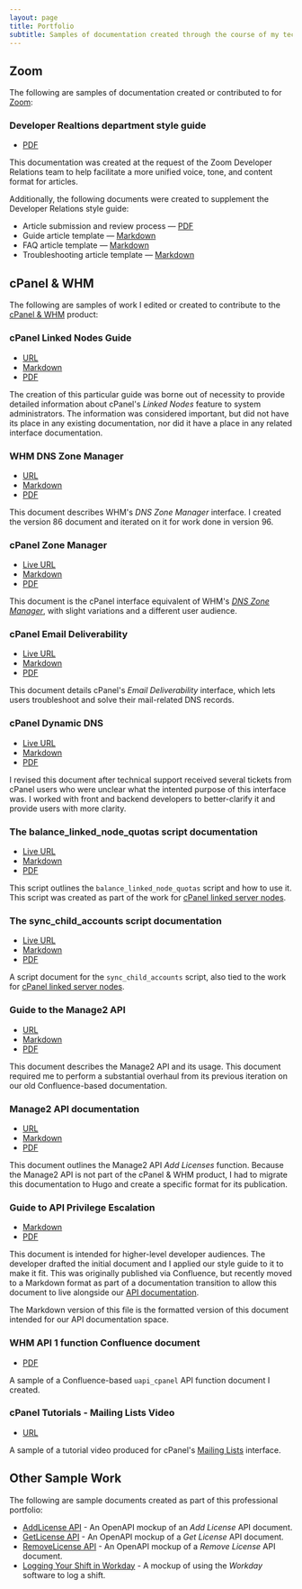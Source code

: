 ```yaml
---
layout: page
title: Portfolio
subtitle: Samples of documentation created through the course of my tech writing journey.
---
```


## Zoom

The following are samples of documentation created or contributed to for [Zoom](https://zoom.us/):

### Developer Realtions department style guide

* [PDF](https://github.com/ashleykinard/samples/blob/origin/DevRelStyleGuide.pdf)

This documentation was created at the request of the Zoom Developer Relations team to help facilitate a more unified voice, tone, and content format for articles.

Additionally, the following documents were created to supplement the Developer Relations style guide:

* Article submission and review process — [PDF](https://github.com/ashleykinard/samples/blob/origin/ArticleSubmissionsReviewsProcesses.pdf)
* Guide article template — [Markdown](https://github.com/ashleykinard/samples/blob/origin/GuideTemplate.md)
* FAQ article template — [Markdown](https://github.com/ashleykinard/samples/blob/origin/FAQTemplate.md)
* Troubleshooting article template — [Markdown](https://github.com/ashleykinard/samples/blob/origin/TroubleshootTemplate.md)

## cPanel & WHM

The following are samples of work I edited or created to contribute to the [cPanel & WHM](https://www.cpanel.net) product:

### cPanel Linked Nodes Guide

* [URL](https://docs.cpanel.net/knowledge-base/general-systems-administration/cpanel-linked-nodes-guide/)
* [Markdown](https://github.com/ashleykinard/samples/blob/origin/cPanel-LinkedNodesGuide)
* [PDF](https://github.com/ashleykinard/samples/blob/origin/cPanel-LinkedNodesGuide.pdf)

The creation of this particular guide was borne out of necessity to provide detailed information about cPanel's *Linked Nodes* feature to system administrators. The information was considered important, but did not have its place in any existing documentation, nor did it have a place in any related interface documentation.

### WHM DNS Zone Manager

* [URL](https://docs.cpanel.net/whm/dns-functions/dns-zone-manager/)
* [Markdown](https://github.com/ashleykinard/samples/blob/origin/DNSZoneManager)
* [PDF](https://github.com/ashleykinard/samples/blob/origin/DNSZoneManager.pdf)

This document describes WHM's *DNS Zone Manager* interface. I created the version 86 document and iterated on it for work done in version 96.

### cPanel Zone Manager

* [Live URL](https://docs.cpanel.net/cpanel/domains/zone-editor/)
* [Markdown](https://github.com/ashleykinard/samples/blob/origin/ZoneEditor)
* [PDF](https://github.com/ashleykinard/samples/blob/origin/ZoneEditor.pdf)

This document is the cPanel interface equivalent of WHM's [*DNS Zone Manager*](#dns-zone-manager), with slight variations and a different user audience.

### cPanel Email Deliverability

* [Live URL](https://docs.cpanel.net/cpanel/email/email-deliverability-in-cpanel/)
* [Markdown](https://github.com/ashleykinard/samples/blob/origin/EmailDeliverabilityincPanel)
* [PDF](https://github.com/ashleykinard/samples/blob/origin/EmailDeliverabilityincPanel.pdf)

This document details cPanel's *Email Deliverability* interface, which lets users troubleshoot and solve their mail-related DNS records.

### cPanel Dynamic DNS

* [Live URL](https://docs.cpanel.net/cpanel/domains/dynamic-dns/)
* [Markdown](https://github.com/ashleykinard/samples/blob/origin/cPanel-DynamicDNS)
* [PDF](https://github.com/ashleykinard/samples/blob/origin/cPanel-DynamicDNS.pdf)

I revised this document after technical support received several tickets from cPanel users who were unclear what the intented purpose of this interface was. I worked with front and backend developers to better-clarify it and provide users with more clarity.

### The balance_linked_node_quotas script documentation

* [Live URL](https://docs.cpanel.net/whm/scripts/the-balance_linked_node_quotas-script/)
* [Markdown](https://github.com/ashleykinard/samples/blob/origin/balance_linked_nodes_quota-script)
* [PDF](https://github.com/ashleykinard/samples/blob/origin/balance_linked_node_quotas-script.pdf)

This script outlines the `balance_linked_node_quotas` script and how to use it. This script was created as part of the work for [cPanel linked server nodes](#cpanel-linked-nodes-guide).

### The sync_child_accounts script documentation

* [Live URL](https://docs.cpanel.net/whm/scripts/the-sync_child_accounts-script/)
* [Markdown](https://github.com/ashleykinard/samples/blob/origin/sync-child-node-script)
* [PDF](https://github.com/ashleykinard/samples/blob/origin/sync-child-node-script.pdf)

A script document for the `sync_child_accounts` script, also tied to the work for [cPanel linked server nodes](#cpanel-linked-nodes-guide).

### Guide to the Manage2 API

* [URL](https://docs.cpanel.net/manage2/knowledge-base/guide-to-the-manage2-api/)
* [Markdown](https://github.com/ashleykinard/samples/blob/origin/GuidetotheManage2API)
* [PDF](https://github.com/ashleykinard/samples/blob/origin/GuidetotheManage2API.pdf)

This document describes the Manage2 API and its usage. This document required me to perform a substantial overhaul from its previous iteration on our old Confluence-based documentation.

### Manage2 API documentation

* [URL](https://docs.cpanel.net/manage2/api/manage2-api-add-licenses/)
* [Markdown](https://github.com/ashleykinard/samples/blob/origin/Manage2APIFunction-AddLicenses)
* [PDF](https://github.com/ashleykinard/samples/blob/origin/Manage2APIFunctions-AddLicenses.pdf)

This document outlines the Manage2 API *Add Licenses* function. Because the Manage2 API is not part of the cPanel & WHM product, I had to migrate this documentation to Hugo and create a specific format for its publication.

### Guide to API Privilege Escalation

* [Markdown](https://github.com/ashleykinard/samples/blob/origin/GuidetoAPIPrivilegeEscalation-AdminModule)
* [PDF](https://github.com/ashleykinard/samples/blob/origin/DD-GuidetoAPIPrivilegeEscalation-TheAdminModuleMethod.pdf)

This document is intended for higher-level developer audiences. The developer drafted the initial document and I applied our style guide to it to make it fit. This was originally published via Confluence, but recently moved to a Markdown format as part of a documentation transition to allow this document to live alongside our [API documentation](https://api.docs.cpanel.net/).

The Markdown version of this file is the formatted version of this document intended for our API documentation space.

### WHM API 1 function Confluence document

* [PDF](https://github.com/ashleykinard/samples/blob/origin/Confluence-WHMAPI1Functions-uapi_cpanel.pdf)

A sample of a Confluence-based `uapi_cpanel` API function document I created.

### cPanel Tutorials - Mailing Lists Video

* [URL](https://www.youtube.com/watch?v=Nmot-5sgdj4&t)

A sample of a tutorial video produced for cPanel's [Mailing Lists](https://docs.cpanel.net/cpanel/email/mailing-lists/) interface.

## Other Sample Work

The following are sample documents created as part of this professional portfolio:

* [AddLicense API](https://app.swaggerhub.com/apis/ashleykinard/addlicense/1.0.0) - An OpenAPI mockup of an *Add License* API document.
* [GetLicense API](https://app.swaggerhub.com/apis/ashleykinard/getlicense/1.0.0#/default/getLicense) - An OpenAPI mockup of a *Get License* API document.
* [RemoveLicense API](https://app.swaggerhub.com/apis/ashleykinard/removelicense/1.0.0) - An OpenAPI mockup of a *Remove License* API document.
* [Logging Your Shift in Workday](https://github.com/ashleykinard/samples/blob/origin/WorkdaySample.pdf) - A mockup of using the *Workday* software to log a shift.